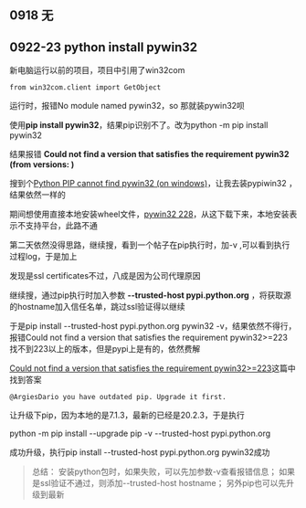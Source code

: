 ## 0918 无

## 0922-23 python install pywin32

新电脑运行以前的项目，项目中引用了win32com

	from win32com.client import GetObject

运行时，报错No module named pywin32，so 那就装pywin32呗

使用**pip install pywin32**，结果pip识别不了。改为python -m pip install pywin32

结果报错 **Could not find a version that satisfies the requirement pywin32 (from versions: )**

搜到个[Python PIP cannot find pywin32 (on windows)](https://stackoverflow.com/questions/40981120/python-pip-cannot-find-pywin32-on-windows)，让我去装pypiwin32
，结果依然一样的

期间想使用直接本地安装wheel文件，[pywin32 228](https://pypi.org/project/pywin32/228/#files)，从这下载下来，本地安装表示不支持平台，此路不通


第二天依然没得思路，继续搜，看到一个帖子在pip执行时，加-v ,可以看到执行过程log，于是加上

发现是ssl certificates不过，八成是因为公司代理原因

继续搜，通过pip执行时加入参数 **--trusted-host pypi.python.org** ，将获取源的hostname加入信任名单，跳过ssl验证得以继续

于是pip install --trusted-host pypi.python.org pywin32 -v，结果依然不得行，报错Could not find a version that satisfies the requirement pywin32>=223
找不到223以上的版本，但是pypi上是有的，依然费解

[Could not find a version that satisfies the requirement pywin32>=223](https://github.com/mhammond/pywin32/issues/1172)这篇中找到答案

	@ArgiesDario you have outdated pip. Upgrade it first.

让升级下pip，因为本地的是7.1.3，最新的已经是20.2.3，于是执行

python -m pip install --upgrade pip -v --trusted-host pypi.python.org

成功升级，执行pip install --trusted-host pypi.python.org pywin32成功

>总结：
安装python包时，如果失败，可以先加参数-v查看报错信息；
如果是ssl验证不通过，则添加--trusted-host hostname；
另外pip也可以先升级到最新


